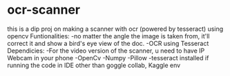 # ocr-scanner
this is a dip proj on making a scanner with ocr (powered by tesseract) using opencv 
Funtionalities:
  -no matter the angle the image is taken from, it'll correct it and show a bird's eye view of the doc.
  -OCR using Tesseract
Dependicies:
  -For the video version of the scanner, u need to have IP Webcam in your phone
  -OpenCv
  -Numpy
  -Pillow
  -tesseract installed if running the code in IDE other than goggle collab, Kaggle env
